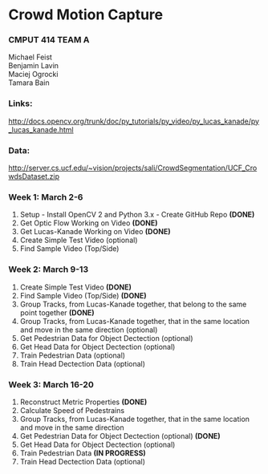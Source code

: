 # Crowd Motion Capture  

### CMPUT 414 TEAM A  
Michael Feist  
Benjamin Lavin  
Maciej Ogrocki  
Tamara Bain  

### Links:  
http://docs.opencv.org/trunk/doc/py_tutorials/py_video/py_lucas_kanade/py_lucas_kanade.html  

### Data:
http://server.cs.ucf.edu/~vision/projects/sali/CrowdSegmentation/UCF_CrowdsDataset.zip


### Week 1: March 2-6  
1. Setup - Install OpenCV 2 and Python 3.x - Create GitHub Repo **(DONE)**
2. Get Optic Flow Working on Video **(DONE)**
3. Get Lucas-Kanade Working on Video **(DONE)**
4. Create Simple Test Video (optional)  
5. Find Sample Video (Top/Side)

### Week 2: March 9-13  
1. Create Simple Test Video  **(DONE)**
2. Find Sample Video (Top/Side) **(DONE)**
3. Group Tracks, from Lucas-Kanade together, that belong to the same point together  **(DONE)**
4. Group Tracks, from Lucas-Kanade together, that in the same location and move in the same direction (optional)
5. Get Pedestrian Data for Object Dectection (optional)
6. Get Head Data for Object Dectection (optional)  
7. Train Pedestrian Data (optional)
8. Train Head Dectection Data (optional)

### Week 3: March 16-20
1. Reconstruct Metric Properties **(DONE)**
2. Calculate Speed of Pedestrains
3. Group Tracks, from Lucas-Kanade together, that in the same location and move in the same direction
4. Get Pedestrian Data for Object Dectection (optional) **(DONE)**
5. Get Head Data for Object Dectection (optional)  
6. Train Pedestrian Data **(IN PROGRESS)**
7. Train Head Dectection Data (optional)
